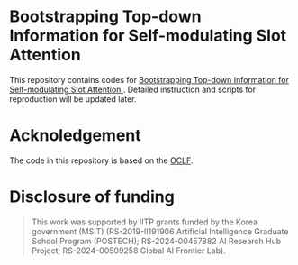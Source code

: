 # Bootstrapping Top-down Information for Self-modulating Slot Attention
This repository contains codes for [Bootstrapping Top-down Information for Self-modulating Slot Attention
](https://arxiv.org/pdf/2411.01801).
Detailed instruction and scripts for reproduction will be updated later.

# Acknoledgement
The code in this repository is based on the [OCLF](https://github.com/amazon-science/object-centric-learning-framework.git).

# Disclosure of funding
> This work was supported by IITP grants funded by the Korea government (MSIT) (RS-2019-II191906 Artificial Intelligence Graduate School Program (POSTECH); RS-2024-00457882 AI Research Hub Project; RS-2024-00509258 Global AI Frontier Lab).
